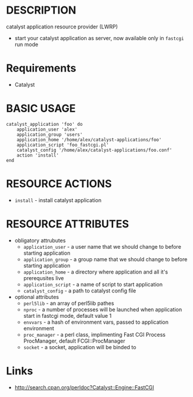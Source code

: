 DESCRIPTION
===========

catalyst application resource provider (LWRP)

* start your catalyst application as server, now available only in `fastcgi` run mode

Requirements
============

* Catalyst

BASIC USAGE
===========
    catalyst_application 'foo' do
        application_user 'alex'
        application_group 'users'
        application_home '/home/alex/catalyst-applications/foo'
        application_script 'foo_fastcgi.pl'
        catalyst_config '/home/alex/catalyst-applications/foo.conf'
        action 'install'
    end

RESOURCE ACTIONS
================

* `install` - install catalyst application

RESOURCE ATTRIBUTES
===================

* obligatory attrubutes
    * `application_user` - a user name that we should change to before starting application
    * `application_group` - a group name that we should change to before starting application
    * `application_home` - a directory where application and all it's prerequsites live
    * `application_script` - a name of script to start application
    * `catalyst_config` - a path to catalyst config file
* optional attributes
    * `perl5lib` - an array of perl5lib pathes
    * `nproc` - a number of processes will be launched when application start in fastcgi mode, default value 1
    * `envvars` - a hash of environment vars, passed to application environment
    * `proc_manager` - a perl class, implimenting Fast CGI Process ProcManager, default FCGI::ProcManager
    * `socket` - a socket, application will be binded to
    
Links
=====

* http://search.cpan.org/perldoc?Catalyst::Engine::FastCGI
